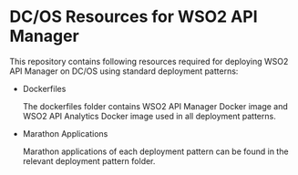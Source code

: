 # DC/OS Resources for WSO2 API Manager

This repository contains following resources required for deploying WSO2 API Manager on DC/OS using standard deployment patterns:
- Dockerfiles

  The dockerfiles folder contains WSO2 API Manager Docker image and WSO2 API Analytics Docker image used in all deployment patterns.

- Marathon Applications

  Marathon applications of each deployment pattern can be found in the relevant deployment pattern folder.